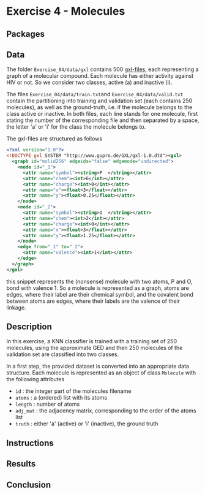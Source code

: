 # Exercise 4 - Molecules


## Packages


## Data
The folder `Exercise_04/data/gxl` contains 500 [gxl-files](https://en.wikipedia.org/wiki/GXL), each representing a graph of a molecular compound. Each molecule has either activity against HIV or not. So we consider two classes, active (a) and inactive (i).

The files `Exercise_04/data/train.txt`and `Exercise_04/data/valid.txt` contain the partitioning into training and validation set (each contains 250 molecules), as well as the ground-truth, i.e. if the molecule belongs to the class active or inactive. In both files, each line stands for one molecule, first stating the number of the corresponding file and then separated by a space, the letter 'a' or 'i' for the class the molecule belongs to.

The gxl-files are structured as follows

```xml
<?xml version="1.0"?>
<!DOCTYPE gxl SYSTEM "http://www.gupro.de/GXL/gxl-1.0.dtd"><gxl>
  <graph id="molid256" edgeids="false" edgemode="undirected">
    <node id="_1">
      <attr name="symbol"><string>P  </string></attr>
      <attr name="chem"><int>6</int></attr>
      <attr name="charge"><int>0</int></attr>
      <attr name="x"><float>3</float></attr>
      <attr name="y"><float>0.25</float></attr>
    </node>
    <node id="_2">
      <attr name="symbol"><string>O  </string></attr>
      <attr name="chem"><int>2</int></attr>
      <attr name="charge"><int>0</int></attr>
      <attr name="x"><float>3</float></attr>
      <attr name="y"><float>1.25</float></attr>
    </node>
    <edge from="_1" to="_2">
      <attr name="valence"><int>1</int></attr>
    </edge>
  </graph>
</gxl>
```
this snippet represents the (nonsense) molecule with two atoms, P and O, bond with valence 1. So a molecule is represented as a graph, atoms are edges, where their label are their chemical symbol, and the covalent bond between atoms are edges, where their labels are the valence of their linkage.


## Description

In this exercise, a KNN classifier is trained with a training set of 250 molecules, using the approximate GED and then 250 molecules of the validation set are classified into two classes.

In a first step, the provided dataset is converted into an appropriate data structure. Each molecule is represented as an object of class `Molecule` with the following attributes
- `id` : the integer part of the molecules filename
- `atoms` : a (ordered) list with its atoms
- `length` : number of atoms
- `adj_mat` : the adjacency matrix, corresponding to the order of the atoms list
- `truth` : either 'a' (active) or 'i' (inactive), the ground truth


## Instructions


## Results


## Conclusion
